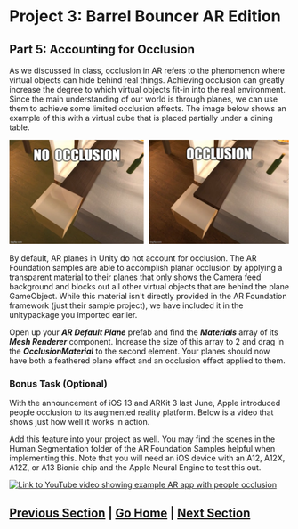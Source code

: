# Project 3: Barrel Bouncer AR Edition

## Part 5: Accounting for Occlusion

As we discussed in class, occlusion in AR refers to the phenomenon where virtual objects can hide behind real things. Achieving occlusion can greatly increase the degree to which virtual objects fit-in into the real environment. Since the main understanding of our world is through planes, we can use them to achieve some limited occlusion effects. The image below shows an example of this with a virtual cube that is placed partially under a dining table.

![A meme showing occlusion vs. no occlusion](images/occlusion-comparison.png)

By default, AR planes in Unity do not account for occlusion. The AR Foundation samples are able to accomplish planar occlusion by applying a transparent material to their planes that only shows the Camera feed background and blocks out all other virtual objects that are behind the plane GameObject. While this material isn't directly provided in the AR Foundation framework (just their sample project), we have included it in the unitypackage you imported earlier.

Open up your _**AR Default Plane**_ prefab and find the _**Materials**_ array of its _**Mesh Renderer**_ component. Increase the size of this array to 2 and drag in the _**OcclusionMaterial**_ to the second element. Your planes should now have both a feathered plane effect and an occlusion effect applied to them.

### Bonus Task (Optional)

With the announcement of iOS 13 and ARKit 3 last June, Apple introduced people occlusion to its augmented reality platform. Below is a video that shows just how well it works in action.

Add this feature into your project as well. You may find the scenes in the Human Segmentation folder of the AR Foundation Samples helpful when implementing this. Note that you will need an iOS device with an A12, A12X, A12Z, or A13 Bionic chip and the Apple Neural Engine to test this out.

[![Link to YouTube video showing example AR app with people occlusion](http://img.youtube.com/vi/vkS-VqAss4s/0.jpg)](http://www.youtube.com/watch?v=vkS-VqAss4s)

## [Previous Section](../set-up-barrels) | [Go Home](..) | [Next Section](../lighting)
